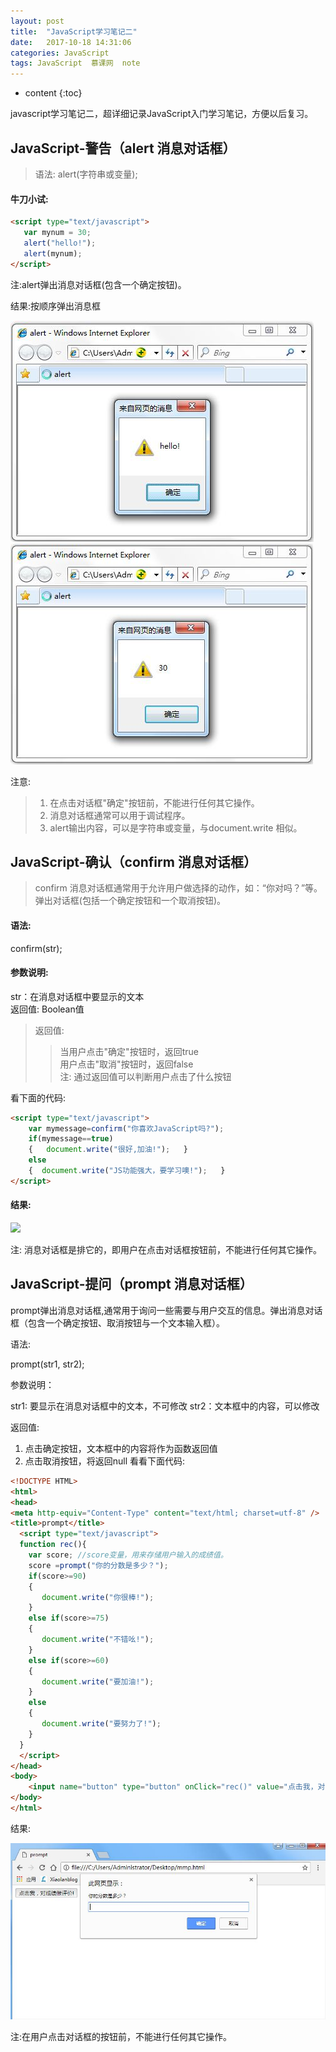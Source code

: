 ```yaml
---
layout: post
title:  "JavaScript学习笔记二"
date:   2017-10-18 14:31:06
categories: JavaScript
tags: JavaScript  慕课网  note
---
```


* content
{:toc}

javascript学习笔记二，超详细记录JavaScript入门学习笔记，方便以后复习。






## JavaScript-警告（alert 消息对话框）

> 语法:
> alert(字符串或变量); 

#### 牛刀小试:
```html
<script type="text/javascript">
   var mynum = 30;
   alert("hello!");
   alert(mynum);
</script>
```
注:alert弹出消息对话框(包含一个确定按钮)。

结果:按顺序弹出消息框

![](https://raw.githubusercontent.com/centosl/imageslibrary/master/javascript/0152e362430001bdd204850354.jpg)
![](https://raw.githubusercontent.com/centosl/imageslibrary/master/javascript/0352e362850001024d04840353.jpg)

注意:

> 1. 在点击对话框"确定"按钮前，不能进行任何其它操作。
> 2. 消息对话框通常可以用于调试程序。
> 3. alert输出内容，可以是字符串或变量，与document.write 相似。

## JavaScript-确认（confirm 消息对话框）

> confirm 消息对话框通常用于允许用户做选择的动作，如：“你对吗？”等。弹出对话框(包括一个确定按钮和一个取消按钮)。

#### 语法:
confirm(str);

#### 参数说明:
  str：在消息对话框中要显示的文本<br>返回值: Boolean值

> 返回值:<br>
>> 当用户点击"确定"按钮时，返回true<br>
>> 用户点击"取消"按钮时，返回false<br>
>> 注: 通过返回值可以判断用户点击了什么按钮



看下面的代码:
```html
<script type="text/javascript">
    var mymessage=confirm("你喜欢JavaScript吗?");
    if(mymessage==true)
    {   document.write("很好,加油!");   }
    else
    {  document.write("JS功能强大，要学习噢!");   }
</script>
```
#### 结果:
![](http://img.mukewang.com/52e35bc60001f01a04230353.jpg)

注: 消息对话框是排它的，即用户在点击对话框按钮前，不能进行任何其它操作。

## JavaScript-提问（prompt 消息对话框）
  prompt弹出消息对话框,通常用于询问一些需要与用户交互的信息。弹出消息对话框（包含一个确定按钮、取消按钮与一个文本输入框）。

语法:

prompt(str1, str2);

参数说明：

str1: 要显示在消息对话框中的文本，不可修改
str2：文本框中的内容，可以修改

返回值:

1. 点击确定按钮，文本框中的内容将作为函数返回值
2. 点击取消按钮，将返回null
看看下面代码:
```html
<!DOCTYPE HTML>
<html>
<head>
<meta http-equiv="Content-Type" content="text/html; charset=utf-8" />
<title>prompt</title>
  <script type="text/javascript">
  function rec(){
	var score; //score变量，用来存储用户输入的成绩值。
	score =prompt("你的分数是多少？");
	if(score>=90)
	{
	   document.write("你很棒!");
	}
	else if(score>=75)
    {
	   document.write("不错吆!");
	}
	else if(score>=60)
    {
	   document.write("要加油!");
    }
    else
	{
       document.write("要努力了!");
	}
  }
  </script>
</head>
<body>
    <input name="button" type="button" onClick="rec()" value="点击我，对成绩做评价!" />
</body>
</html>
```
结果:

![](https://raw.githubusercontent.com/centosl/imageslibrary/master/javascript/afsd.jpg)

注:在用户点击对话框的按钮前，不能进行任何其它操作。